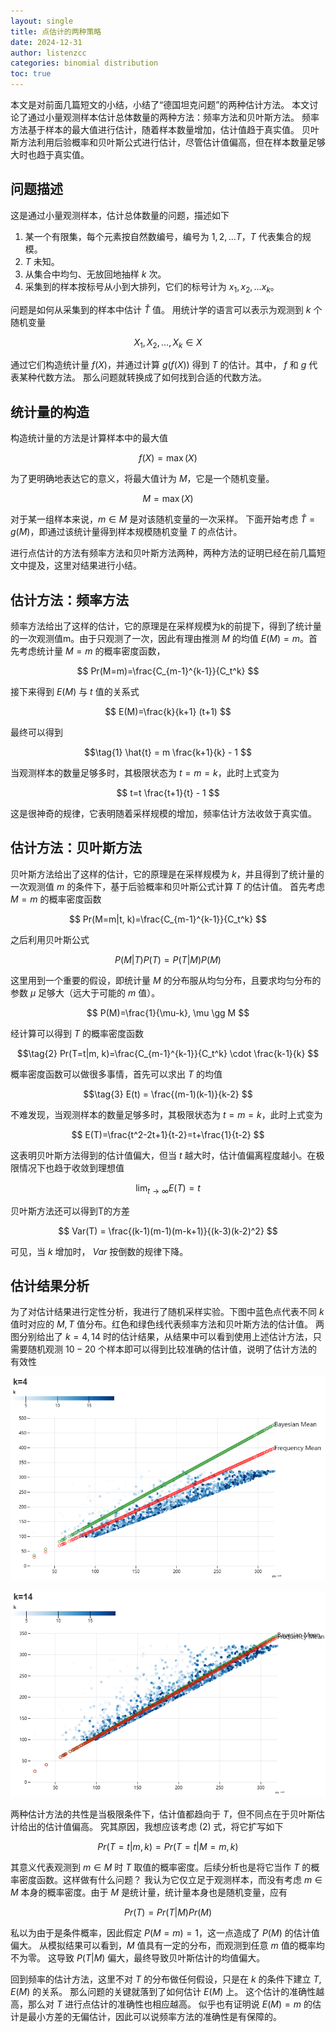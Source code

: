 ```yaml
---
layout: single
title: 点估计的两种策略
date: 2024-12-31
author: listenzcc
categories: binomial distribution
toc: true
---
```


本文是对前面几篇短文的小结，小结了“德国坦克问题”的两种估计方法。
本文讨论了通过小量观测样本估计总体数量的两种方法：频率方法和贝叶斯方法。
频率方法基于样本的最大值进行估计，随着样本数量增加，估计值趋于真实值。
贝叶斯方法利用后验概率和贝叶斯公式进行估计，尽管估计值偏高，但在样本数量足够大时也趋于真实值。

## 问题描述

这是通过小量观测样本，估计总体数量的问题，描述如下

1. 某一个有限集，每个元素按自然数编号，编号为 $1, 2, \dots T$，$T$ 代表集合的规模。
2. $T$ 未知。
3. 从集合中均匀、无放回地抽样 $k$ 次。
4. 采集到的样本按标号从小到大排列，它们的标号计为 $x_1, x_2, \dots x_k$。

问题是如何从采集到的样本中估计 $\hat{T}$ 值。
用统计学的语言可以表示为观测到 $k$ 个随机变量

$$
X_1, X_2, …, X_k \in X
$$

通过它们构造统计量 $f(X)$，并通过计算 $g(f(X))$ 得到 $T$ 的估计。其中， $f$ 和 $g$ 代表某种代数方法。
那么问题就转换成了如何找到合适的代数方法。

## 统计量的构造

构造统计量的方法是计算样本中的最大值

$$
f(X) = \max(X)
$$

为了更明确地表达它的意义，将最大值计为 $M$，它是一个随机变量。

$$
M = \max(X)
$$

对于某一组样本来说，$m \in M$ 是对该随机变量的一次采样。
下面开始考虑 $\hat{T} = g(M)$，即通过该统计量得到样本规模随机变量 $T$ 的点估计。

进行点估计的方法有频率方法和贝叶斯方法两种，两种方法的证明已经在前几篇短文中提及，这里对结果进行小结。

## 估计方法：频率方法

频率方法给出了这样的估计，它的原理是在采样规模为k的前提下，得到了统计量的一次观测值m。由于只观测了一次，因此有理由推测 $M$ 的均值 $E(M)=m$。首先考虑统计量 $M=m$ 的概率密度函数，

$$
Pr(M=m)=\frac{C_{m-1}^{k-1}}{C_t^k}
$$

接下来得到 $E(M)$ 与 $t$ 值的关系式

$$
E(M)=\frac{k}{k+1} (t+1)
$$

最终可以得到

$$\tag{1}
\hat{t} = m \frac{k+1}{k} - 1
$$

当观测样本的数量足够多时，其极限状态为 $t=m=k$，此时上式变为

$$
t=t \frac{t+1}{t} - 1
$$

这是很神奇的规律，它表明随着采样规模的增加，频率估计方法收敛于真实值。

## 估计方法：贝叶斯方法

贝叶斯方法给出了这样的估计，它的原理是在采样规模为 $k$，并且得到了统计量的一次观测值 $m$ 的条件下，基于后验概率和贝叶斯公式计算 $T$ 的估计值。
首先考虑 $M=m$ 的概率密度函数

$$
Pr(M=m|t, k)=\frac{C_{m-1}^{k-1}}{C_t^k}
$$

之后利用贝叶斯公式

$$
P(M|T)P(T)=P(T|M)P(M)
$$

这里用到一个重要的假设，即统计量 $M$ 的分布服从均匀分布，且要求均匀分布的参数 $\mu$ 足够大（远大于可能的 $m$ 值）。

$$
P(M)=\frac{1}{\mu-k}, \mu \gg M
$$

经计算可以得到 $T$ 的概率密度函数

$$\tag{2}
Pr(T=t|m, k)=\frac{C_{m-1}^{k-1}}{C_t^k} \cdot \frac{k-1}{k}
$$

概率密度函数可以做很多事情，首先可以求出 $T$ 的均值

$$\tag{3}
E(t) = \frac{(m-1)(k-1)}{k-2}
$$

不难发现，当观测样本的数量足够多时，其极限状态为 $t=m=k$，此时上式变为

$$
E(T)=\frac{t^2-2t+1}{t-2}=t+\frac{1}{t-2}
$$

这表明贝叶斯方法得到的估计值偏大，但当 $t$ 越大时，估计值偏离程度越小。在极限情况下也趋于收敛到理想值

$$
\lim_{t \to \infty} E(T)=t
$$

贝叶斯方法还可以得到T的方差

$$
Var(T) = \frac{(k-1)(m-1)(m-k+1)}{(k-3)(k-2)^2}
$$

可见，当 $k$ 增加时， $Var$ 按倒数的规律下降。

## 估计结果分析

为了对估计结果进行定性分析，我进行了随机采样实验。下图中蓝色点代表不同 $k$ 值时对应的 $M, T$ 值分布。红色和绿色线代表频率方法和贝叶斯方法的估计值。
两图分别给出了 $k=4, 14$ 时的估计结果，从结果中可以看到使用上述估计方法，只需要随机观测 $10 - 20$ 个样本即可以得到比较准确的估计值，说明了估计方法的有效性

![small k result](/assets/binomial-distribution-img/german-tank-problem-small-k-result.png "small k result")

![large k result](/assets/binomial-distribution-img/german-tank-problem-large-k-result.png "large k result")

两种估计方法的共性是当极限条件下，估计值都趋向于 $T$，但不同点在于贝叶斯估计给出的估计值偏高。
究其原因，我想应该考虑 $(2)$ 式，将它扩写如下

$$\tag{2a}
Pr(T=t|m, k) = Pr(T=t|M=m, k)
$$

其意义代表观测到 $m\in M$ 时 $T$ 取值的概率密度。后续分析也是将它当作 $T$ 的概率密度函数。这样做有什么问题？
我认为它仅立足于观测样本，而没有考虑 $m\in M$ 本身的概率密度。由于 $M$ 是统计量，统计量本身也是随机变量，应有

$$
Pr(T) = Pr(T | M) Pr(M)
$$

私以为由于是条件概率，因此假定 $P(M=m)=1$，这一点造成了 $P(M)$ 的估计值偏大。
从模拟结果可以看到，$M$ 值具有一定的分布，而观测到任意 $m$ 值的概率均不为零。
这导致 $P(T | M)$ 偏大，最终导致贝叶斯估计的均值偏大。

回到频率的估计方法，这里不对 $T$ 的分布做任何假设，只是在 $k$ 的条件下建立 $T, E(M)$ 的关系。
那么问题的关键就落到了如何估计 $E(M)$ 上。
这个估计的准确性越高，那么对 $T$ 进行点估计的准确性也相应越高。
似乎也有证明说 $E(M) = m$ 的估计是最小方差的无偏估计，因此可以说频率方法的准确性是有保障的。
